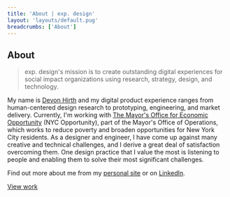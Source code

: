 ```yaml
---
title: 'About | exp. design'
layout: 'layouts/default.pug'
breadcrumbs: ['About']
---
```


<section class="px-5 tablet:px-8 max-w-large pb-8 mb-8 xlarge:mx-auto">
  <h2 class="sr-only">About</h2>

  <blockquote>exp. design's mission is to create outstanding digital experiences for social impact organizations using research, strategy, design, and technology.</blockquote>

  My name is [Devon Hirth](https://www.linkedin.com/in/devonhirth) and my digital product experience ranges from human-centered design research to prototyping, engineering, and market delivery. Currently, I'm working with [The Mayor's Office for Economic Opportunity](nyc.gov/opportunity) (NYC Opportunity), part of the Mayor's Office of Operations, which works to reduce poverty and broaden opportunities for New York City residents. As a designer and engineer, I have come up against many creative and technical challenges, and I derive a great deal of satisfaction overcoming them. One design practice that I value the most is listening to people and enabling them to solve their most significant challenges.

  Find out more about me from my [personal site](https://devonhirth.com) or on [LinkedIn](https://www.linkedin.com/in/devonhirth).

  <div class='pb-3 mb-6'>
    <a href='/work' class='btn btn-primary'>View work</a>
  </div>
</section>